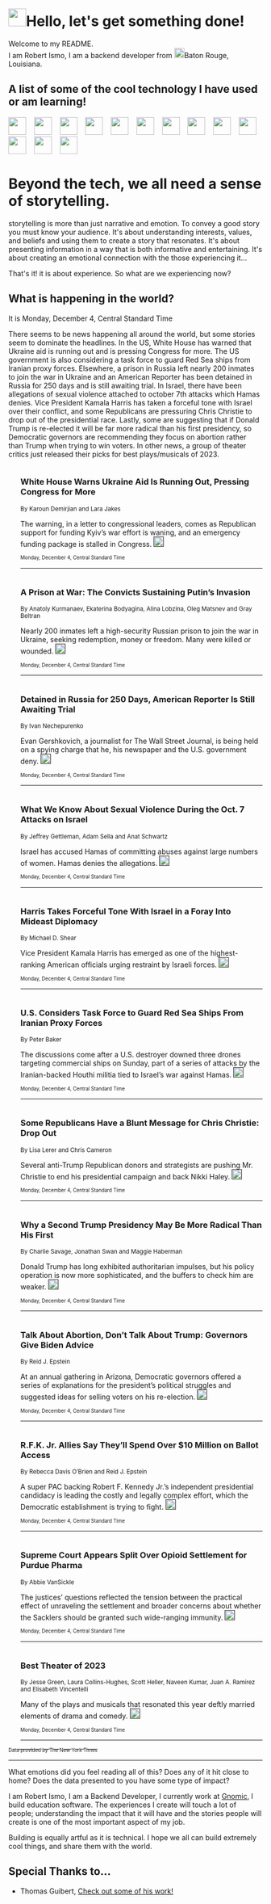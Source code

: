 <h1><img src="https://emojis.slackmojis.com/emojis/images/1643514375/3493/hot-coffee.gif?1643514375" width="35"/>Hello, let's get something done!</h1>

<p>Welcome to my README.<br/>
I am Robert Ismo, I am a backend developer from <img src="https://emojis.slackmojis.com/emojis/images/1638395689/50435/moulin_rouge.png?1638395689" width="20"/>Baton Rouge, Louisiana.</p>
<h2>A list of some of the cool technology I have used or am learning!</h2>
<p>
<img src="https://emojis.slackmojis.com/emojis/images/1643516091/21142/meow_bongotap.gif?1643516091" width="35" alt="">
<img src="https://img.shields.io/badge/Favorite%20Frontend%20Framework-SvelteKit-f83903" alt="">
<img src="https://img.shields.io/badge/Second%20Favorite-Vue-40b581" alt="">
<img src="https://img.shields.io/badge/Most%20Used%20Runtime-Nodejs-78b061" alt="">
<img src="https://emojis.slackmojis.com/emojis/images/1643517416/34482/fire.gif?1643517416" width="35" alt="">
<img src="https://img.shields.io/badge/Javascript%20But%20Better-Typescript-0078ca" alt="">
<img src="https://img.shields.io/badge/Favorite%20Language-Elixir-3e244d" alt="">
<img src="https://img.shields.io/badge/Containerize%20Everything-Docker-6ac9ef" alt="">
<img src="https://emojis.slackmojis.com/emojis/images/1643514596/5999/meow_party.gif?1643514596" width="35" alt="">
<img src="https://img.shields.io/badge/API%20Love%20Language-Graphql-de32a5" alt="">
<img src="https://img.shields.io/badge/Our%20Favorite%20Version%20Controller-Git-e94f33" alt="">
<img src="https://img.shields.io/badge/Favorite%20Database-Redis-d42d1d" alt="">
<img src="https://emojis.slackmojis.com/emojis/images/1643514559/5584/deployparrot.gif?1643514559" width="35" alt="">
<img src="https://img.shields.io/badge/Container%20Interstate-RabbitMQ-f66200" alt="">
<img src="https://img.shields.io/badge/Gotta%20Learn-Kubernetes-316adf" alt="">
<img src="https://img.shields.io/badge/Really%20Mature%20Now-WASM-654fef" alt="">
<img src="https://emojis.slackmojis.com/emojis/images/1666642497/61942/dance_vibe.gif?1666642497" width="35" alt="">
<img src="https://img.shields.io/badge/For%20My%20M1-ARM64-657d96" alt="">
<img src="https://img.shields.io/badge/Loving%20This%20So%20Much-TailwindCSS-17bcb5" alt="">
<img src="https://img.shields.io/badge/Cool%20Build%20Tool-Vite-f9cb24" alt="">
<img src="https://emojis.slackmojis.com/emojis/images/1669231376/62819/working-on-it.gif?1669231376" width="35" alt="">
<img src="https://img.shields.io/badge/Fun%20and%20Easy%20Database-MongoDB-5f8c49" alt="">
<img src="https://img.shields.io/badge/JS%20Life%20Support-NPM-c73737" alt="">
<img src="https://img.shields.io/badge/I%20Liked%20It-DynamoDB-0073b9" alt="">
<img src="https://emojis.slackmojis.com/emojis/images/1643514045/46/question.gif?1643514045" width="35" alt="">
<img src="https://img.shields.io/badge/cool-React-60d6f9" alt="">
<img src="https://img.shields.io/badge/Future%20Big%20Project-Lambda-f37e00" alt="">
<img src="https://img.shields.io/badge/NPM%20But%20Better-PNPM-f1aa07" alt="">
<img src="https://emojis.slackmojis.com/emojis/images/1643514943/9662/fbwow.gif?1643514943" width="35" alt="">
<img src="https://img.shields.io/badge/First%20Language-C-662079" alt="">
<img src="https://img.shields.io/badge/Where%20I%20Deploy%20Frontend-Vercel-000000" alt="">
<img src="https://img.shields.io/badge/Who%20Does%20not%20Want%20an%20App-Swift-f9492a" alt="">
<img src="https://emojis.slackmojis.com/emojis/images/1643514058/151/javascript.png?1643514058" width="35" alt="">
<img src="https://img.shields.io/badge/cool-Python-fbd542" alt="">
<img src="https://img.shields.io/badge/Favorite%20Something-Stripe-656cdc" alt="">
<img src="https://img.shields.io/badge/Of%20Course-HTML5-ed6327" alt="">
<img src="https://emojis.slackmojis.com/emojis/images/1660415405/60731/bomb.gif?1660415405" width="35" alt="">
<img src="https://img.shields.io/badge/hate-CSS-2964ec" alt="">
<img src="https://img.shields.io/badge/Learning-CircleCI-141215" alt="">
<img src="https://img.shields.io/badge/Learning-Rust-fbbb3b" alt="">
<img src="https://emojis.slackmojis.com/emojis/images/1660415397/60712/writing-hand.gif?1660415397" width="35" alt="">
<img src="https://img.shields.io/badge/Dev%20Browser%20of%20Choice-Firefox-cc4e26" alt="">
<img src="https://img.shields.io/badge/Recoverying%20From%20Windows-UNIX-1781e3" alt="">
<img src="https://img.shields.io/badge/LOVE-LogSeq-90c1c2" alt="">
<img src="https://emojis.slackmojis.com/emojis/images/1643514066/223/kirby.gif?1643514066" width="35" alt="">
<img src="https://img.shields.io/badge/Daily%20Driver-MacOS-e6e6e8" alt="">
<img src="https://img.shields.io/badge/Git%20Server-Github-000000" alt="">
<img src="https://img.shields.io/badge/enjoyable-EC2-f17428" alt="">
<img src="https://emojis.slackmojis.com/emojis/images/1643514239/2069/excited.gif?1643514239" width="35" alt="">
</p>
<h1>Beyond the tech, we all need a sense of storytelling.</h1>
<p>storytelling is more than just narrative and emotion. To convey a good story you must know your audience. It's about understanding interests, values, and beliefs and using them to create a story that resonates. It's about presenting information in a way that is both informative and entertaining. It's about creating an emotional connection with the those experiencing it...</p>
<p>That's it! it is about experience. So what are we experiencing now?</p>
<h2>What is happening in the world?</h2>
<p>It is Monday, December 4, Central Standard Time</p>
<p>
There seems to be news happening all around the world, but some stories seem to dominate the headlines. In the US, White House has warned that Ukraine aid is running out and is pressing Congress for more. The US government is also considering a task force to guard Red Sea ships from Iranian proxy forces. Elsewhere, a prison in Russia left nearly 200 inmates to join the war in Ukraine and an American Reporter has been detained in Russia for 250 days and is still awaiting trial. In Israel, there have been allegations of sexual violence attached to october 7th attacks which Hamas denies. Vice President Kamala Harris has taken a forceful tone with Israel over their conflict, and some Republicans are pressuring Chris Christie to drop out of the presidential race. Lastly, some are suggesting that if Donald Trump is re-elected it will be far more radical than his first presidency, so Democratic governors are recommending they focus on abortion rather than Trump when trying to win voters. In other news, a group of theater critics just released their picks for best plays&#x2F;musicals of 2023.</p>
<ol>
<img src="https://img.shields.io/badge/-us-blue" alt="">
<h3>White House Warns Ukraine Aid Is Running Out, Pressing Congress for More</h3>
<sub>By Karoun Demirjian and Lara Jakes</sub>
<p>The warning, in a letter to congressional leaders, comes as Republican support for funding Kyiv’s war effort is waning, and an emergency funding package is stalled in Congress.  <a href=""><img src="https://developer.nytimes.com/files/poweredby_nytimes_30b.png?v=1583354208352" height="20"></a></p>
<sub><sub>Monday, December 4, Central Standard Time</sub></sub>
<hr/>
<img src="https://img.shields.io/badge/-world-blue" alt="">
<h3>A Prison at War: The Convicts Sustaining Putin’s Invasion</h3>
<sub>By Anatoly Kurmanaev, Ekaterina Bodyagina, Alina Lobzina, Oleg Matsnev and Gray Beltran</sub>
<p>Nearly 200 inmates left a high-security Russian prison to join the war in Ukraine, seeking redemption, money or freedom. Many were killed or wounded.  <a href=""><img src="https://developer.nytimes.com/files/poweredby_nytimes_30b.png?v=1583354208352" height="20"></a></p>
<sub><sub>Monday, December 4, Central Standard Time</sub></sub>
<hr/>
<img src="https://img.shields.io/badge/-world-blue" alt="">
<h3>Detained in Russia for 250 Days, American Reporter Is Still Awaiting Trial</h3>
<sub>By Ivan Nechepurenko</sub>
<p>Evan Gershkovich, a journalist for The Wall Street Journal, is being held on a spying charge that he, his newspaper and the U.S. government deny.  <a href=""><img src="https://developer.nytimes.com/files/poweredby_nytimes_30b.png?v=1583354208352" height="20"></a></p>
<sub><sub>Monday, December 4, Central Standard Time</sub></sub>
<hr/>
<img src="https://img.shields.io/badge/-world-blue" alt="">
<h3>What We Know About Sexual Violence During the Oct. 7 Attacks on Israel</h3>
<sub>By Jeffrey Gettleman, Adam Sella and Anat Schwartz</sub>
<p>Israel has accused Hamas of committing abuses against large numbers of women. Hamas denies the allegations.  <a href=""><img src="https://developer.nytimes.com/files/poweredby_nytimes_30b.png?v=1583354208352" height="20"></a></p>
<sub><sub>Monday, December 4, Central Standard Time</sub></sub>
<hr/>
<img src="https://img.shields.io/badge/-us-blue" alt="">
<h3>Harris Takes Forceful Tone With Israel in a Foray Into Mideast Diplomacy</h3>
<sub>By Michael D. Shear</sub>
<p>Vice President Kamala Harris has emerged as one of the highest-ranking American officials urging restraint by Israeli forces.  <a href=""><img src="https://developer.nytimes.com/files/poweredby_nytimes_30b.png?v=1583354208352" height="20"></a></p>
<sub><sub>Monday, December 4, Central Standard Time</sub></sub>
<hr/>
<img src="https://img.shields.io/badge/-us-blue" alt="">
<h3>U.S. Considers Task Force to Guard Red Sea Ships From Iranian Proxy Forces</h3>
<sub>By Peter Baker</sub>
<p>The discussions come after a U.S. destroyer downed three drones targeting commercial ships on Sunday, part of a series of attacks by the Iranian-backed Houthi militia tied to Israel’s war against Hamas.  <a href=""><img src="https://developer.nytimes.com/files/poweredby_nytimes_30b.png?v=1583354208352" height="20"></a></p>
<sub><sub>Monday, December 4, Central Standard Time</sub></sub>
<hr/>
<img src="https://img.shields.io/badge/-us-blue" alt="">
<h3>Some Republicans Have a Blunt Message for Chris Christie: Drop Out</h3>
<sub>By Lisa Lerer and Chris Cameron</sub>
<p>Several anti-Trump Republican donors and strategists are pushing Mr. Christie to end his presidential campaign and back Nikki Haley.  <a href=""><img src="https://developer.nytimes.com/files/poweredby_nytimes_30b.png?v=1583354208352" height="20"></a></p>
<sub><sub>Monday, December 4, Central Standard Time</sub></sub>
<hr/>
<img src="https://img.shields.io/badge/-us-blue" alt="">
<h3>Why a Second Trump Presidency May Be More Radical Than His First</h3>
<sub>By Charlie Savage, Jonathan Swan and Maggie Haberman</sub>
<p>Donald Trump has long exhibited authoritarian impulses, but his policy operation is now more sophisticated, and the buffers to check him are weaker.  <a href=""><img src="https://developer.nytimes.com/files/poweredby_nytimes_30b.png?v=1583354208352" height="20"></a></p>
<sub><sub>Monday, December 4, Central Standard Time</sub></sub>
<hr/>
<img src="https://img.shields.io/badge/-us-blue" alt="">
<h3>Talk About Abortion, Don’t Talk About Trump: Governors Give Biden Advice</h3>
<sub>By Reid J. Epstein</sub>
<p>At an annual gathering in Arizona, Democratic governors offered a series of explanations for the president’s political struggles and suggested ideas for selling voters on his re-election.  <a href=""><img src="https://developer.nytimes.com/files/poweredby_nytimes_30b.png?v=1583354208352" height="20"></a></p>
<sub><sub>Monday, December 4, Central Standard Time</sub></sub>
<hr/>
<img src="https://img.shields.io/badge/-us-blue" alt="">
<h3>R.F.K. Jr. Allies Say They’ll Spend Over $10 Million on Ballot Access</h3>
<sub>By Rebecca Davis O’Brien and Reid J. Epstein</sub>
<p>A super PAC backing Robert F. Kennedy Jr.’s independent presidential candidacy is leading the costly and legally complex effort, which the Democratic establishment is trying to fight.  <a href=""><img src="https://developer.nytimes.com/files/poweredby_nytimes_30b.png?v=1583354208352" height="20"></a></p>
<sub><sub>Monday, December 4, Central Standard Time</sub></sub>
<hr/>
<img src="https://img.shields.io/badge/-us-blue" alt="">
<h3>Supreme Court Appears Split Over Opioid Settlement for Purdue Pharma</h3>
<sub>By Abbie VanSickle</sub>
<p>The justices’ questions reflected the tension between the practical effect of unraveling the settlement and broader concerns about whether the Sacklers should be granted such wide-ranging immunity.  <a href=""><img src="https://developer.nytimes.com/files/poweredby_nytimes_30b.png?v=1583354208352" height="20"></a></p>
<sub><sub>Monday, December 4, Central Standard Time</sub></sub>
<hr/>
<img src="https://img.shields.io/badge/-theater-blue" alt="">
<h3>Best Theater of 2023</h3>
<sub>By Jesse Green, Laura Collins-Hughes, Scott Heller, Naveen Kumar, Juan A. Ramírez and Elisabeth Vincentelli</sub>
<p>Many of the plays and musicals that resonated this year deftly married elements of drama and comedy.  <a href=""><img src="https://developer.nytimes.com/files/poweredby_nytimes_30b.png?v=1583354208352" height="20"></a></p>
<sub><sub>Monday, December 4, Central Standard Time</sub></sub>
<hr/>
</ol>
<a href="https://developer.nytimes.com"><sub><sub>Data provided by The New York Times</sub></sub></a>
<hr/>
<p>What emotions did you feel reading all of this? Does any of it hit close to home? Does the data presented to you have some type of impact?</p>
<p>I am Robert Ismo, I am a Backend Developer, I currently work at <a href="https://gnomic.education/">Gnomic</a>, I build education software. The experiences I create will touch a lot of people; understanding the impact that it will have and the stories people will create is one of the most important aspect of my job.</p>
<p>Building is equally artful as it is technical. I hope we all can build extremely cool things, and share them with the world.</p>
<h2>Special Thanks to...</h2>
<ul>
<li>Thomas Guibert, <a href="https://github.com/thmsgbrt/thmsgbrt">Check out some of his work!</a></li>
</ul>